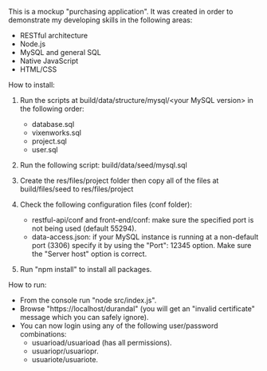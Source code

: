 This is a mockup "purchasing application". It was created in order to demonstrate my developing skills in the following areas:
  - RESTful architecture
  - Node.js
  - MySQL and general SQL
  - Native JavaScript
  - HTML/CSS

How to install:

1. Run the scripts at build/data/structure/mysql/&lt;your MySQL version&gt; in the following order:
    - database.sql
    - vixenworks.sql
    - project.sql
    - user.sql

2. Run the following script: build/data/seed/mysql.sql

3. Create the res/files/project folder then copy all of the files at build/files/seed to res/files/project

4. Check the following configuration files (conf folder):
    - restful-api/conf and front-end/conf: make sure the specified port is not being used (default 55294).
    - data-access.json: if your MySQL instance is running at a non-default port (3306) specify it by using the "Port": 12345 option. Make sure the "Server host" option is correct.

5. Run "npm install" to install all packages.

How to run:

- From the console run "node src/index.js".
- Browse "https://localhost/durandal" (you will get an "invalid certificate" message which you can safely ignore).
- You can now login using any of the following user/password combinations:
    - usuarioad/usuarioad (has all permissions).
    - usuariopr/usuariopr.
    - usuariote/usuariote.
